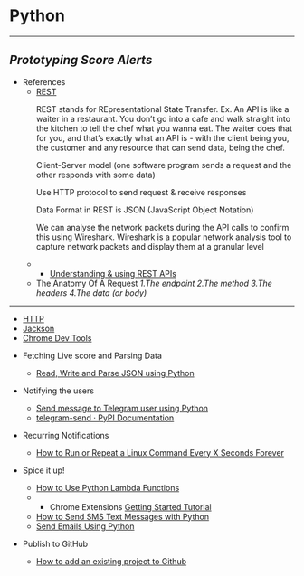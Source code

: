 # Python
---
## _Prototyping Score Alerts_

+ References
  * [REST](https://learn.crio.do/home/me/ME_REST.d)
    <p>REST stands for REpresentational State Transfer. Ex. An API is like a waiter in a restaurant. You don’t go into a cafe and walk straight into the kitchen to tell the chef what you wanna eat. The waiter does that for you, and that’s exactly what an API is - with the client being you, the customer and any resource that can send data, being the chef.
    <p>Client-Server model (one software program sends a request and the other responds with some data)</p>
    <p>Use HTTP protocol to send request & receive responses</p>
    <p>Data Format in REST is JSON (JavaScript Object Notation)</p>
    <p> We can analyse the network packets during the API calls to confirm this using Wireshark. Wireshark is a popular network analysis tool to capture network packets and display them at a granular level</p>
   * + [Understanding & using REST APIs](https://www.smashingmagazine.com/2018/01/understanding-using-rest-api/)
    * The Anatomy Of A Request _1.The endpoint 2.The method 3.The headers 4.The data (or body)_
---
  * [HTTP](https://learn.crio.do/home/me/ME_HTTP.md)
  * [Jackson](https://pypi.org/project/JackSON/.md)
  * [Chrome Dev Tools](https://www.bitdegree.org/learn/chrome-developer-tools)
 
+ Fetching Live score and Parsing Data
  * [Read, Write and Parse JSON using Python](https://www.geeksforgeeks.org/read-write-and-parse-json-using-python/)

+ Notifying the users
  * [Send message to Telegram user using Python](https://www.geeksforgeeks.org/send-message-to-telegram-user-using-python/)
  * [telegram-send · PyPI Documentation](https://pypi.org/project/telegram-send/)
  
+ Recurring Notifications
  * [How to Run or Repeat a Linux Command Every X Seconds Forever](https://www.tecmint.com/run-repeat-linux-command-every-x-seconds/)

+ Spice it up!
  * [How to Use Python Lambda Functions](https://realpython.com/python-lambda/)
  * + Chrome Extensions [Getting Started Tutorial](https://developer.chrome.com/extensions/getstarted)
  * [How to Send SMS Text Messages with Python](https://www.fullstackpython.com/blog/send-sms-text-messages-python.html)
  * [Send Emails Using Python](https://www.freecodecamp.org/news/send-emails-using-code-4fcea9df63f/)

+ Publish to GitHub
  * [How to add an existing project to Github](https://medium.com/@soufianerafik/how-to-add-a-local-project-to-github-on-macos-94a64659612b)

